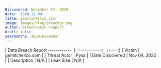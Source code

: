 ```yaml
---
Discovered: November 04, 2020
date: '2020-11-04'
title: gemitchellco.com
image: images/blog/Breaches.png
author: Breachsense Support
draft: false
yearmonths: 2020/november
---
```



| Data Breach Report
------------:   |:-------------:    | :-----:|
| Victim    | gemitchellco.com      | 
| Threat Actor    | Pysa      | 
| Date Discovered    | Nov 04, 2020      | 
| Description    | N/A      | 
| Leak Size    | N/A      | 

